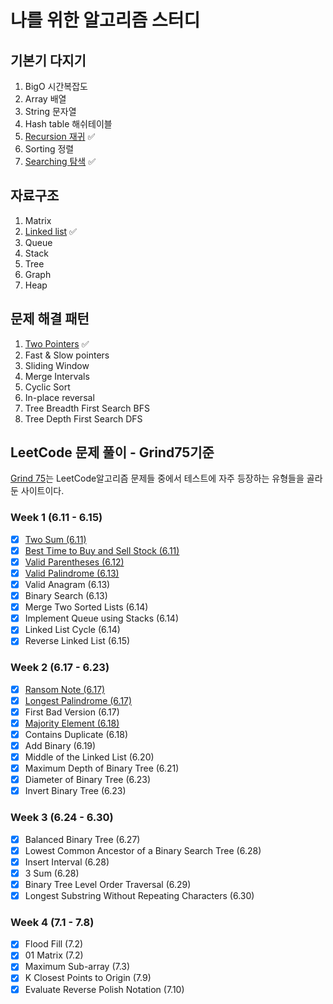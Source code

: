 # 나를 위한 알고리즘 스터디

## 기본기 다지기

1. BigO 시간복잡도
2. Array 배열
3. String 문자열
4. Hash table 해쉬테이블
5. [Recursion 재귀](./basics/recursion.md) ✅
6. Sorting 정렬
7. [Searching 탐색](./basics/search.md) ✅

## 자료구조

1. Matrix
2. [Linked list](./basics/linked-list.md) ✅
3. Queue
4. Stack
5. Tree
6. Graph
7. Heap

## 문제 해결 패턴

1. [Two Pointers](./patterns/two-pointers.md) ✅
2. Fast & Slow pointers
3. Sliding Window
4. Merge Intervals
5. Cyclic Sort
6. In-place reversal
7. Tree Breadth First Search BFS
8. Tree Depth First Search DFS

## LeetCode 문제 풀이 - Grind75기준

[Grind 75](https://www.techinterviewhandbook.org/grind75)는 LeetCode알고리즘 문제들 중에서 테스트에 자주 등장하는 유형들을 골라둔 사이트이다.

### Week 1 (6.11 - 6.15)

- [x] [Two Sum (6.11)](/leetcode/1-two-sum.md)
- [x] [Best Time to Buy and Sell Stock (6.11)](/leetcode/121-best-time-to-buy-and-sell-stock.md)
- [x] [Valid Parentheses (6.12)](/leetcode/20-valid-parentheses.md)
- [x] [Valid Palindrome (6.13)](/leetcode/125-valid-palindrome.md)
- [x] Valid Anagram (6.13)
- [x] Binary Search (6.13)
- [x] Merge Two Sorted Lists (6.14)
- [x] Implement Queue using Stacks (6.14)
- [x] Linked List Cycle (6.14)
- [x] Reverse Linked List (6.15)

### Week 2 (6.17 - 6.23)

- [x] [Ransom Note (6.17)](./leetcode/383-ransom-note.md)
- [x] [Longest Palindrome (6.17)](./leetcode/409-longest-palindrome.md)
- [x] First Bad Version (6.17)
- [x] [Majority Element (6.18)](./leetcode/169-majority-element.md)
- [x] Contains Duplicate (6.18)
- [x] Add Binary (6.19)
- [x] Middle of the Linked List (6.20)
- [x] Maximum Depth of Binary Tree (6.21)
- [x] Diameter of Binary Tree (6.23)
- [x] Invert Binary Tree (6.23)

### Week 3 (6.24 - 6.30)

- [x] Balanced Binary Tree (6.27)
- [x] Lowest Common Ancestor of a Binary Search Tree (6.28)
- [x] Insert Interval (6.28)
- [x] 3 Sum (6.28)
- [x] Binary Tree Level Order Traversal (6.29)
- [x] Longest Substring Without Repeating Characters (6.30)

### Week 4 (7.1 - 7.8)

- [x] Flood Fill (7.2)
- [x] 01 Matrix (7.2)
- [x] Maximum Sub-array (7.3)
- [x] K Closest Points to Origin (7.9)
- [x] Evaluate Reverse Polish Notation (7.10)
